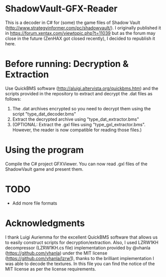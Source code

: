 # ShadowVault-GFX-Reader
This is a decoder in C# for (some) the game files of Shadow Vault (http://www.strategyinformer.com/pc/shadowvault/). I originally published it in https://forum.xentax.com/viewtopic.php?t=11039 but as the forum may close in the future (ZenHAX got closed recently), I decided to republish it here.

# Before running: Decryption & Extraction #
Use QuickBMS software (http://aluigi.altervista.org/quickbms.htm) and the scripts provided in the repository to extract and decrypt the .dat files as follows:
1. The .dat archives encrypted so you need to decrypt them using the script "type_dat_decoder.bms"
2. Extract the decrypted archive using "type_dat_extractor.bms"
3. (OPTIONAL: Extract the .gxl files using "type_gxl_extractor.bms". However, the reader is now compatible for reading those files.)

# Using the program #
Compile the C# project GFXViewer. You can now read .gxl files of the ShadowVault game and present them.

# TODO
* Add more file formats

# Acknowledgments #
I thank Luigi Auriemma for the excellent QuickBMS software that allows us to easily construct scripts for decryption/extraction. Also, I used LZRW1KH decompressor (LZRW1KH.cs file) implementation provided by @vhanla (https://github.com/vhanla) under the MIT license (https://github.com/vhanla/lzrw1), thanks to the brilliant implementation I was able to decode the textures. In this file you can find the notice of the MIT license as per the license requirements.
